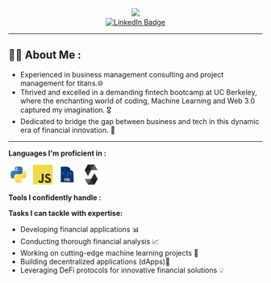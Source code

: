 

<div id="header" align="center">
  <img src="https://cdn.dribbble.com/users/926537/screenshots/8768655/media/0eb8fcc9f2b8a55c589cfabd6cc89d94.gif"width="400"/>
</div>


<div id="badges" align="center">
  <a href="https://www.linkedin.com/in/demigod/">
    <img src="https://img.shields.io/badge/LinkedIn-blue?style=for-the-badge&logo=linkedin&logoColor=white" alt="LinkedIn Badge"/>
  </a>
</div>


---
:woman_technologist: About Me :
---
- Experienced in business management consulting and project management for titans.🌐
- Thrived and excelled in a demanding fintech bootcamp at UC Berkeley, where the enchanting world of coding, Machine Learning and Web 3.0 captured my imagination. 🎖️
- Dedicated to bridge the gap between business and tech in this dynamic era of financial innovation. 🤝
---
**Languages I'm proficient in :**
<div>
  <img src="https://github.com/devicons/devicon/blob/master/icons/python/python-original.svg" title="Python" alt="Python" width="40" height="40"/>&nbsp;
  <img src="https://github.com/devicons/devicon/blob/master/icons/javascript/javascript-original.svg" title="Javascript" alt="Javascript" width="40" height="40"/>&nbsp;
  <img src="https://github.com/Demigodgeek/Demigodgeek/blob/main/logo/sql.png" title="SQL" alt=SQL" width="40" height="40"/>&nbsp;
  <img src="https://github.com/devicons/devicon/blob/master/icons/solidity/solidity-original.svg" title="Solidity" alt=Solidity" width="40" height="40"/>&nbsp;
</div>

**Tools I confidently handle :**


**Tasks I can tackle with expertise:**

- Developing financial applications 📊
- Conducting thorough financial analysis 📈
- Working on cutting-edge machine learning projects 🤖
- Building decentralized applications (dApps)📱
- Leveraging DeFi protocols for innovative financial solutions 💡

